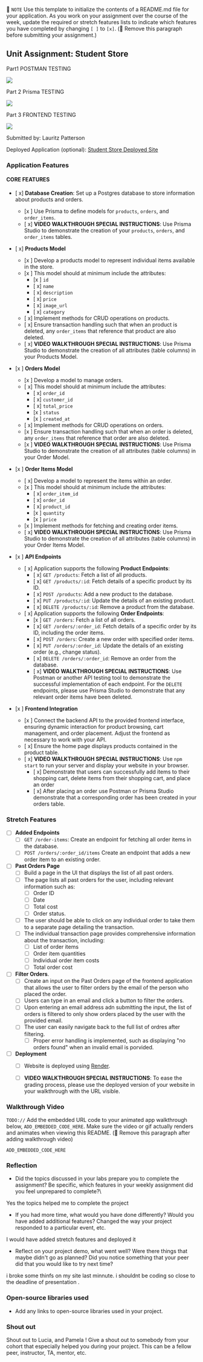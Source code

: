 📝 `NOTE` Use this template to initialize the contents of a README.md file for your application. As you work on your assignment over the course of the week, update the required or stretch features lists to indicate which features you have completed by changing `[ ]` to `[x]`. (🚫 Remove this paragraph before submitting your assignment.)

## Unit Assignment: Student Store


Part1 POSTMAN TESTING 
<div>
    <a href="https://www.loom.com/share/9d366e3b7c43461fa4d7864cbea1fb86">
    </a>
    <a href="https://www.loom.com/share/9d366e3b7c43461fa4d7864cbea1fb86">
      <img style="max-width:300px;" src="https://cdn.loom.com/sessions/thumbnails/9d366e3b7c43461fa4d7864cbea1fb86-808b82d91b94b875-full-play.gif">
    </a>
  </div>


Part 2 Prisma TESTING

<div>
    <a href="https://www.loom.com/share/c95ae655fe31483fae134080c56c08fc">
    </a>
    <a href="https://www.loom.com/share/c95ae655fe31483fae134080c56c08fc">
      <img style="max-width:300px;" src="https://cdn.loom.com/sessions/thumbnails/c95ae655fe31483fae134080c56c08fc-c2d85db9da2c5283-full-play.gif">
    </a>
  </div>

Part 3 FRONTEND TESTING 

<div>
    <a href="https://www.loom.com/share/01a9a490384b449fa0b1effe58e0bb56">
    </a>
    <a href="https://www.loom.com/share/01a9a490384b449fa0b1effe58e0bb56">
      <img style="max-width:300px;" src="https://cdn.loom.com/sessions/thumbnails/01a9a490384b449fa0b1effe58e0bb56-38e4704c75659888-full-play.gif">
    </a>
  </div>

Submitted by: Lauritz Patterson 

Deployed Application (optional): [Student Store Deployed Site](ADD_LINK_HERE)

### Application Features

#### CORE FEATURES

- [ x] **Database Creation**: Set up a Postgres database to store information about products and orders.
  - [x ]  Use Prisma to define models for `products`, `orders`, and `order_items`.
  - [ x]  **VIDEO WALKTHROUGH SPECIAL INSTRUCTIONS**: Use Prisma Studio to demonstrate the creation of your `products`, `orders`, and `order_items` tables. 
- [ x] **Products Model**
  - [x ] Develop a products model to represent individual items available in the store. 
  - [x ] This model should at minimum include the attributes:
    - [x ] `id`
    - [ x] `name`
    - [ x] `description`
    - [ x] `price` 
    - [ x] `image_url`
    - [ x] `category`
  - [ x] Implement methods for CRUD operations on products.
  - [ x] Ensure transaction handling such that when an product is deleted, any `order_items` that reference that product are also deleted. 
  - [ x] **VIDEO WALKTHROUGH SPECIAL INSTRUCTIONS**: Use Prisma Studio to demonstrate the creation of all attributes (table columns) in your Products Model.
- [x ] **Orders Model**
  - [x ] Develop a model to manage orders. 
  - [ x] This model should at minimum include the attributes:
    - [ x] `order_id`
    - [ x] `customer_id`
    - [ x] `total_price`
    - [x ] `status`
    - [x ] `created_at`
  - [ x] Implement methods for CRUD operations on orders.
  - [x ] Ensure transaction handling such that when an order is deleted, any `order_items` that reference that order are also deleted. 
  - [x ] **VIDEO WALKTHROUGH SPECIAL INSTRUCTIONS**: Use Prisma Studio to demonstrate the creation of all attributes (table columns) in your Order Model.

- [x ] **Order Items Model**
  - [ x] Develop a model to represent the items within an order. 
  - [x ] This model should at minimum include the attributes:
    - [ x] `order_item_id`
    - [ x] `order_id`
    - [ x] `product_id`
    - [x ] `quantity`
    - [x ] `price`
  - [x ] Implement methods for fetching and creating order items.  
  - [ x] **VIDEO WALKTHROUGH SPECIAL INSTRUCTIONS**: Use Prisma Studio to demonstrate the creation of all attributes (table columns) in your Order Items Model.
- [x ] **API Endpoints**
  - [ x] Application supports the following **Product Endpoints**:
    - [ x] `GET /products`: Fetch a list of all products.
    - [ x] `GET /products/:id`: Fetch details of a specific product by its ID.
    - [ x] `POST /products`: Add a new product to the database.
    - [ x] `PUT /products/:id`: Update the details of an existing product.
    - [ x] `DELETE /products/:id`: Remove a product from the database.
  - [ x] Application supports the following **Order Endpoints**:
    - [x ] `GET /orders`: Fetch a list of all orders.
    - [ x] `GET /orders/:order_id`: Fetch details of a specific order by its ID, including the order items.
    - [ x] `POST /orders`: Create a new order with specified order items.
    - [ x] `PUT /orders/:order_id`: Update the details of an existing order (e.g., change status).
    - [ x] `DELETE /orders/:order_id`: Remove an order from the database.
    - [ x] **VIDEO WALKTHROUGH SPECIAL INSTRUCTIONS**: Use Postman or another API testing tool to demonstrate the successful implementation of each endpoint. For the `DELETE` endpoints, please use Prisma Studio to demonstrate that any relevant order items have been deleted. 
- [x ] **Frontend Integration**
  - [x ] Connect the backend API to the provided frontend interface, ensuring dynamic interaction for product browsing, cart management, and order placement. Adjust the frontend as necessary to work with your API.
  - [ x] Ensure the home page displays products contained in the product table.
  - [ x] **VIDEO WALKTHROUGH SPECIAL INSTRUCTIONS**: Use `npm start` to run your server and display your website in your browser. 
    - [ x] Demonstrate that users can successfully add items to their shopping cart, delete items from their shopping cart, and place an order
    - [ x] After placing an order use Postman or Prisma Studio demonstrate that a corresponding order has been created in your orders table.

### Stretch Features

- [ ] **Added Endpoints**
  - [ ] `GET /order-items`: Create an endpoint for fetching all order items in the database.
  - [ ] `POST /orders/:order_id/items` Create an endpoint that adds a new order item to an existing order. 
- [ ] **Past Orders Page**
  - [ ] Build a page in the UI that displays the list of all past orders.
  - [ ] The page lists all past orders for the user, including relevant information such as:
    - [ ] Order ID
    - [ ] Date
    - [ ] Total cost
    - [ ] Order status.
  - [ ] The user should be able to click on any individual order to take them to a separate page detailing the transaction.
  - [ ] The individual transaction page provides comprehensive information about the transaction, including:
    - [ ] List of order items
    - [ ] Order item quantities
    - [ ] Individual order item costs
    - [ ] Total order cost
- [ ] **Filter Orders**.
  - [ ] Create an input on the Past Orders page of the frontend application that allows the user to filter orders by the email of the person who placed the order. 
  - [ ] Users can type in an email and click a button to filter the orders.
  - [ ] Upon entering an email address adn submitting the input, the list of orders is filtered to only show orders placed by the user with the provided email. 
  - [ ] The user can easily navigate back to the full list of ordres after filtering. 
    - [ ] Proper error handling is implemented, such as displaying "no orders found" when an invalid email is porvided.
- [ ] **Deployment**
  - [ ] Website is deployed using [Render](https://courses.codepath.org/snippets/site/render_deployment_guide).
  - [ ] **VIDEO WALKTHROUGH SPECIAL INSTRUCTIONS**: To ease the grading process, please use the deployed version of your website in your walkthrough with the URL visible. 



### Walkthrough Video

`TODO://` Add the embedded URL code to your animated app walkthrough below, `ADD_EMBEDDED_CODE_HERE`. Make sure the video or gif actually renders and animates when viewing this README. (🚫 Remove this paragraph after adding walkthrough video)

`ADD_EMBEDDED_CODE_HERE`

### Reflection


* Did the topics discussed in your labs prepare you to complete the assignment? Be specific, which features in your weekly assignment did you feel unprepared to complete?\
  
Yes the topics helped me to complete the project




* If you had more time, what would you have done differently? Would you have added additional features? Changed the way your project responded to a particular event, etc.
  
I would have added stretch features and deployed it 

* Reflect on your project demo, what went well? Were there things that maybe didn't go as planned? Did you notice something that your peer did that you would like to try next time?

i broke some thinfs on my site last minnute. i shouldnt be coding so close to the deadline of presentation . 

### Open-source libraries used

- Add any links to open-source libraries used in your project.

### Shout out

Shout out to Lucia, and Pamela !
Give a shout out to somebody from your cohort that especially helped you during your project. This can be a fellow peer, instructor, TA, mentor, etc.





